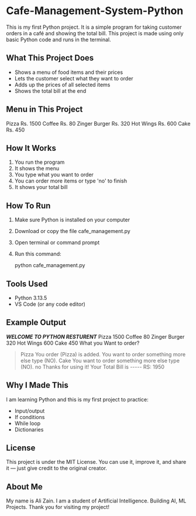 # Cafe-Management-System-Python
This is my first Python project. It is a simple program for taking customer orders in a café and showing the total bill. This project is made using only basic Python code and runs in the terminal.

What This Project Does
-----------------------
- Shows a menu of food items and their prices
- Lets the customer select what they want to order
- Adds up the prices of all selected items
- Shows the total bill at the end

Menu in This Project
---------------------
Pizza           Rs. 1500
Coffee          Rs. 80
Zinger Burger   Rs. 320
Hot Wings       Rs. 600
Cake            Rs. 450

How It Works
-------------
1. You run the program
2. It shows the menu
3. You type what you want to order
4. You can order more items or type 'no' to finish
5. It shows your total bill

How To Run
-----------
1. Make sure Python is installed on your computer
2. Download or copy the file cafe_management.py
3. Open terminal or command prompt
4. Run this command:

   python cafe_management.py

Tools Used
-----------
- Python 3.13.5
- VS Code (or any code editor)

Example Output
---------------
_____WELCOME TO PYTHON RESTURENT_____
Pizza 1500
Coffee 80
Zinger Burger 320
Hot Wings 600
Cake 450
What you Want to order? 
> Pizza
You order (Pizza) is added.
You want to order something more else type (NO).
> Cake
You want to order something more else type (NO).
> no
Thanks for using it!
Your Total Bill is ----- RS: 1950

Why I Made This
----------------
I am learning Python and this is my first project to practice:
- Input/output
- If conditions
- While loop
- Dictionaries

License
--------
This project is under the MIT License.
You can use it, improve it, and share it — just give credit to the original creator.

About Me
---------
My name is Ali Zain.
I am a student of Artificial Intelligence.
Building AI, ML Projects. 
Thank you for visiting my project!

